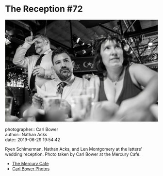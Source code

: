# The Reception #72

![Ryen Schimerman, Nathan Acks, and Len Montgomery](assets/2019-06-29-set-3-the-reception-72.webp)

photographer:: Carl Bower  
author:: Nathan Acks  
date:: 2019-06-29 19:54:42

Ryen Schimerman, Nathan Acks, and Len Montgomery at the latters' wedding reception. Photo taken by Carl Bower at the Mercury Cafe.

* [The Mercury Cafe](http://mercurycafe.com)
* [Carl Bower Photos](https://carlbowerphotos.com)

